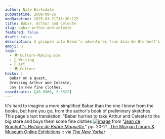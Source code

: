 ```yaml
---
author: Nate Barksdale
pubDatetime: 2008-09-26
modDatetime: 2025-03-31T16:30:12Z
title: Babar, Arthur and Celeste
slug: babar-arthur-and-celeste
featured: false
draft: false
description: A glimpse into Babar's adventures from Jean de Brunhoff's sketches, highlighting the moment he takes Arthur and Celeste shopping.
emoji: 🐘
tags:
  - 🌍 Culture-Making.com
  - 📝 Writing
  - 🎨 Art
  - 🌍 Culture
haiku: |
  Babar on a quest,  
  Dressing Arthur and Celeste,  
  Joy in new fine clothes.
coordinates: [48.8566, 2.3522]
---
```


It's hard to imagine a more simplified Babar than the one I know from the books, but here you go, from the author's book of preliminary sketches. This page's text translation: "Babar hurries to take Arthur and Celeste to the big store and buys them some fine clothes
[![image](http://culture-making.com/media/Picture-4.jpg)](http://www.themorgan.org/collections/swf/exhibOnline.asp?id=915)
from "[Jean de Brunhoff's _Histoire de Babar Maquette_](http://www.themorgan.org/collections/swf/exhibOnline.asp?id=915)," pp. 20-21, [The Morgan Library & Museum Online Exhibitions](http://www.themorgan.org/collections/swf/exhibOnline.asp?id=915) :: via [_The New Yorker_](http://www.newyorker.com/reporting/2008/09/22/080922fa_fact_gopnik)
